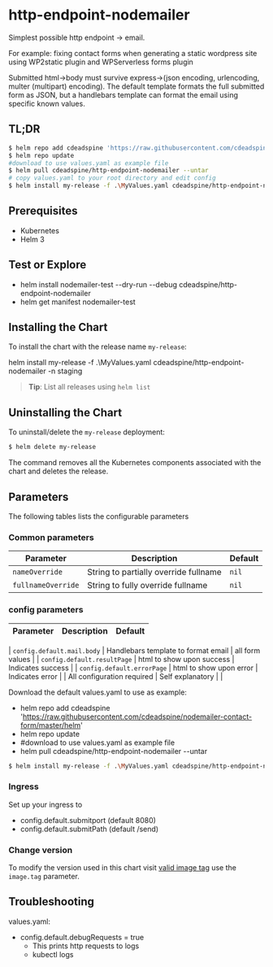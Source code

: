 # http-endpoint-nodemailer

Simplest possible http endpoint -> email. 

For example: fixing contact forms when generating a static wordpress site using WP2static plugin and WPServerless forms plugin

Submitted html->body must survive express->(json encoding, urlencoding, multer (multipart) encoding). 
The default template formats the full submitted form as JSON, but a handlebars template can format the email using specific known values.

## TL;DR

```bash
$ helm repo add cdeadspine 'https://raw.githubusercontent.com/cdeadspine/nodemailer-contact-form/master/helm'
$ helm repo update
#download to use values.yaml as example file
$ helm pull cdeadspine/http-endpoint-nodemailer --untar
# copy values.yaml to your root directory and edit config
$ helm install my-release -f .\MyValues.yaml cdeadspine/http-endpoint-nodemailer -n staging
```

## Prerequisites

- Kubernetes
- Helm 3

## Test or Explore
- helm install nodemailer-test --dry-run --debug cdeadspine/http-endpoint-nodemailer
- helm get manifest nodemailer-test

## Installing the Chart

To install the chart with the release name `my-release`:

helm install my-release -f .\MyValues.yaml cdeadspine/http-endpoint-nodemailer -n staging

> **Tip**: List all releases using `helm list`

## Uninstalling the Chart

To uninstall/delete the `my-release` deployment:

```bash
$ helm delete my-release
```

The command removes all the Kubernetes components associated with the chart and deletes the release.

## Parameters

The following tables lists the configurable parameters


### Common parameters

| Parameter                               | Description                                                | Default                                                 |
|-----------------------------------------|------------------------------------------------------------|---------------------------------------------------------|
| `nameOverride`                          | String to partially override fullname                | `nil`                                                   |
| `fullnameOverride`                      | String to fully override fullname                    | `nil`                                                   |

### config parameters

| Parameter                               | Description                                                                              | Default                                                 |
|-----------------------------------------|------------------------------------------------------------------------------------------|---------------------------------------------------------|

| `config.default.mail.body`              | Handlebars template to format email                                                      | all form values                                                  |
| `config.default.resultPage`             | html to show upon success                                                                | Indicates success                                                 |
| `config.default.errorPage`              | html to show upon error                                                                  | Indicates error                                                   |
| All configuration required              | Self explanatory                                                                         |                                                       |


Download the default values.yaml to use as example:
- helm repo add cdeadspine 'https://raw.githubusercontent.com/cdeadspine/nodemailer-contact-form/master/helm'
- helm repo update
- #download to use values.yaml as example file
- helm pull cdeadspine/http-endpoint-nodemailer --untar

```bash
$ helm install my-release -f .\MyValues.yaml cdeadspine/http-endpoint-nodemailer -n staging
```

### Ingress
Set up your ingress to 
* config.default.submitport (default 8080)
* config.default.submitPath  (default /send)

### Change version

To modify the version used in this chart visit [valid image tag](https://hub.docker.com/repository/docker/cdeadspine/nodemailer-contact-form/tags) 
use the `image.tag` parameter.

## Troubleshooting
values.yaml:
* config.default.debugRequests = true
  * This prints http requests to logs
  * kubectl logs <pod>